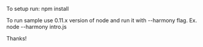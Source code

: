 To setup run: npm install

To run sample use 0.11.x version of node and run it with --harmony flag. Ex. node --harmony intro.js

Thanks!